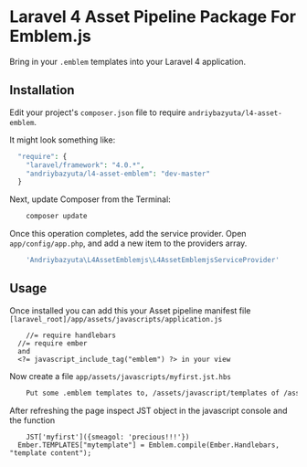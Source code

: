 # Laravel 4 Asset Pipeline Package For Emblem.js

Bring in your `.emblem` templates into your Laravel 4 application.

## Installation

Edit your project's `composer.json` file to require `andriybazyuta/l4-asset-emblem`.

It might look something like:

```php
  "require": {
    "laravel/framework": "4.0.*",
    "andriybazyuta/l4-asset-emblem": "dev-master"
  }
```

Next, update Composer from the Terminal:

```php
    composer update
```

Once this operation completes, add the service provider. Open `app/config/app.php`, and add a new item to the providers array.

```php
    'Andriybazyuta\L4AssetEmblemjs\L4AssetEmblemjsServiceProvider'
```


## Usage

Once installed you can add this your Asset pipeline manifest file `[laravel_root]/app/assets/javascripts/application.js`

```
	//= require handlebars
  //= require ember
  and
  <?= javascript_include_tag("emblem") ?> in your view
```

Now create a file `app/assets/javascripts/myfirst.jst.hbs`

```html
	Put some .emblem templates to, /assets/javascript/templates of /assets/javascript/SOME_FOLDER/templates  folder 
```

After refreshing the page inspect JST object in the javascript console and the function

```
	JST['myfirst']({smeagol: 'precious!!!'})
  Ember.TEMPLATES["mytemplate"] = Emblem.compile(Ember.Handlebars, "template content");
```



